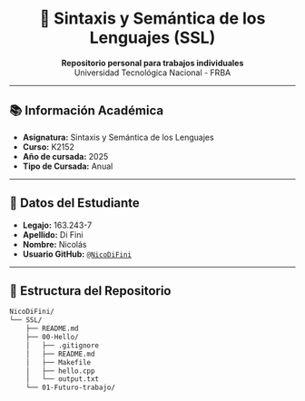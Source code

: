 <h1 align="center">🧠 Sintaxis y Semántica de los Lenguajes (SSL)</h1>

<p align="center">
  <strong>Repositorio personal para trabajos individuales</strong><br>
  Universidad Tecnológica Nacional - FRBA
</p>

---

## 📚 Información Académica

- **Asignatura:** Sintaxis y Semántica de los Lenguajes  
- **Curso:** K2152  
- **Año de cursada:** 2025  
- **Tipo de Cursada:** Anual  

---

## 👤 Datos del Estudiante

- **Legajo:** 163.243-7  
- **Apellido:** Di Fini  
- **Nombre:** Nicolás  
- **Usuario GitHub:** [`@NicoDiFini`](https://github.com/NicoDiFini) <!-- Reemplazar "usuario" por tu usuario real -->

---

## 📁 Estructura del Repositorio

```bash
NicoDiFini/                          
└── SSL/        
    ├── README.md                
    ├── 00-Hello/                
    │   ├── .gitignore
    │   ├── README.md            
    │   ├── Makefile
    │   ├── hello.cpp
    │   └── output.txt
    └── 01-Futuro-trabajo/         
